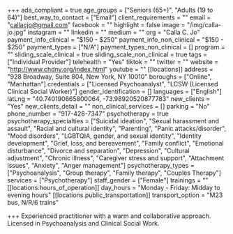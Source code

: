 +++
ada_compliant = true
age_groups = ["Seniors (65+)", "Adults (19 to 64)"]
best_way_to_contact = ["Email"]
client_requirements = ""
email = "callacjo@gmail.com"
facebook = ""
highlight = false
image = "/img/calla-jo.jpg"
instagram = ""
linkedin = ""
medium = ""
org = "Calla C. Jo"
payment_info_clinical = "$150 - $250"
payment_info_non_clinical = "$150 - $250"
payment_types = ["N/A"]
payment_types_non_clinical = []
program = ""
sliding_scale_clinical = true
sliding_scale_non_clinical = true
tags = ["Individual Provider"]
telehealth = "Yes"
tiktok = ""
twitter = ""
website = "http://www.chdny.org/index.html"
youtube = ""
[[locations]]
address = "928 Broadway, Suite 804, New York, NY 10010"
boroughs = ["Online", "Manhattan"]
credentials = ["Licensed Psychoanalyst", "LCSW (Licensed Clinical Social Worker)"]
gender_identification = []
languages = ["English"]
latLng = "40.740190665800064, -73.98920520877783"
new_clients = "Yes"
new_clients_detail = ""
non_clinical_services = []
parking = "No"
phone_number = "917-428-7347"
psychotherapy = true
psychotherapy_specialties = ["Suicidal ideation", "Sexual harassment and assault", "Racial and cultural identity", "Parenting", "Panic attacks/disorder", "Mood disorders", "LGBTQIA, gender, and sexual identity", "Identity development", "Grief, loss, and bereavement", "Family conflict", "Emotional disturbance", "Divorce and separation", "Depression", "Cultural adjustment", "Chronic illness", "Caregiver stress and support", "Attachment issues", "Anxiety", "Anger management"]
psychotherapy_types = ["Psychoanalysis", "Group therapy", "Family therapy", "Couples Therapy"]
services = ["Psychotherapy"]
staff_gender = ["Female"]
trainings = ""
[[locations.hours_of_operation]]
day_hours = "Monday - Friday: Midday to evening hours"
[[locations.public_transportation]]
transport_option = "M23 bus, N/R/6 trains"

+++
Experienced practitioner with a warm and collaborative approach. Licensed in Psychoanalysis and Clinical Social Work.